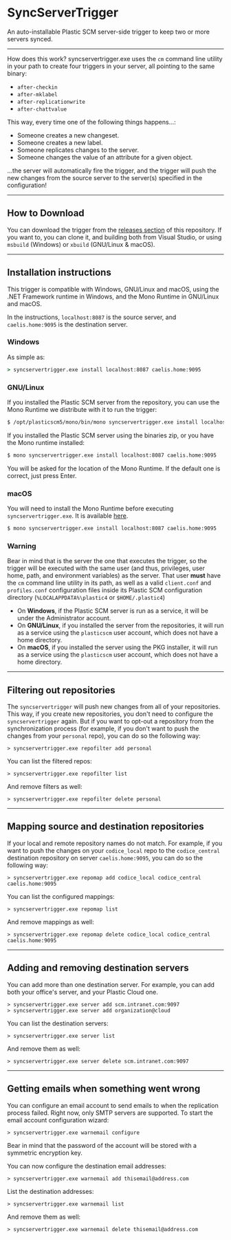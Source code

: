 # SyncServerTrigger
An auto-installable Plastic SCM server-side trigger to keep two or more servers synced.

------
How does this work? syncservertrigger.exe uses the `cm` command line utility in your path to create four triggers in your server, all pointing to the same binary:

* `after-checkin`
* `after-mklabel`
* `after-replicationwrite`
* `after-chattvalue`

This way, every time one of the following things happens...:
* Someone creates a new changeset.
* Someone creates a new label.
* Someone replicates changes to the server.
* Someone changes the value of an attribute for a given object.

...the server will automatically fire the trigger, and the trigger will push the new changes from the source server to the server(s) specified in the configuration!

------
## How to Download
You can download the trigger from the [releases section](https://github.com/PlasticSCM/syncservertrigger/releases) of this repository.
If you want to, you can clone it, and building both from Visual Studio, or using `msbuild` (Windows) or `xbuild` (GNU/Linux & macOS). 

------
## Installation instructions
This trigger is compatible with Windows, GNU/Linux and macOS, using the .NET Framework runtime in Windows, and the Mono Runtime in GNU/Linux and macOS.

In the instructions, `localhost:8087` is the source server, and `caelis.home:9095` is the destination server.

### Windows
As simple as:

```cmd
> syncservertrigger.exe install localhost:8087 caelis.home:9095
```

### GNU/Linux
If you installed the Plastic SCM server from the repository, you can use the Mono Runtime we distribute with it to run the trigger:

```bash
$ /opt/plasticscm5/mono/bin/mono syncservertrigger.exe install localhost:8087 caelis.home:9095
```

If you installed the Plastic SCM server using the binaries zip, or you have the Mono runtime installed:

```bash
$ mono syncservertrigger.exe install localhost:8087 caelis.home:9095
```

You will be asked for the location of the Mono Runtime. If the default one is correct, just press Enter.

### macOS
You will need to install the Mono Runtime before executing `syncservertrigger.exe`. It is available [here](http://www.mono-project.com/download/#download-mac).

```bash
$ mono syncservertrigger.exe install localhost:8087 caelis.home:9095
```

### Warning
Bear in mind that is the server the one that executes the trigger, so the trigger will be executed with the same user (and thus, privileges, user home, path, and environment variables) as the server.
That user **must** have the `cm` command line utility in its path, as well as a valid `client.conf` and `profiles.conf` configuration files inside its Plastic SCM configuration directory (`%LOCALAPPDATA%\plastic4` or `$HOME/.plastic4`)

* On **Windows**, if the Plastic SCM server is run as a service, it will be under the Administrator account.
* On **GNU/Linux**, if you installed the server from the repositories, it will run as a service using the `plasticscm` user account, which does not have a home directory.
* On **macOS**, if you installed the server using the PKG installer, it will run as a service using the `plasticscm` user account, which does not have a home directory.

------
## Filtering out repositories
The `syncservertrigger` will push new changes from all of your repositories. This way, if you create new repositories, you don't need to configure the `syncservertrigger` again.
But if you want to opt-out a repository from the synchronization process (for example, if you don't want to push the changes from your `personal` repo), you can do so the following way:

```
> syncservertrigger.exe repofilter add personal
```

You can list the filtered repos:

```
> syncservertrigger.exe repofilter list
```

And remove filters as well:

```
> syncservertrigger.exe repofilter delete personal
```

------
## Mapping source and destination repositories
If your local and remote repository names do not match.
For example, if you want to push the changes on your `codice_local` repo to the `codice_central` destination repository on server `caelis.home:9095`, you can do so the following way:

```
> syncservertrigger.exe repomap add codice_local codice_central caelis.home:9095
```

You can list the configured mappings:

```
> syncservertrigger.exe repomap list
```

And remove mappings as well:

```
> syncservertrigger.exe repomap delete codice_local codice_central caelis.home:9095
```

------
## Adding and removing destination servers
You can add more than one destination server.
For example, you can add both your office's server, and your Plastic Cloud one.

```
> syncservertrigger.exe server add scm.intranet.com:9097
> syncservertrigger.exe server add organization@cloud
```

You can list the destination servers:

```
> syncservertrigger.exe server list
```

And remove them as well:

```
> syncservertrigger.exe server delete scm.intranet.com:9097
```

------
## Getting emails when something went wrong
You can configure an email account to send emails to when the replication process failed.
Right now, only SMTP servers are supported. To start the email account configuration wizard:

```
> syncservertrigger.exe warnemail configure
```

Bear in mind that the password of the account will be stored with a symmetric encryption key.

You can now configure the destination email addresses:

```
> syncservertrigger.exe warnemail add thisemail@address.com
```

List the destination addresses:

```
> syncservertrigger.exe warnemail list
```

And remove them as well:

```
> syncservertrigger.exe warnemail delete thisemail@address.com
```
